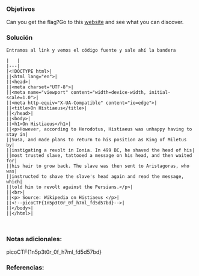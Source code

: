 ### Objetivos 
Can you get the flag?Go to this [website](http://saturn.picoctf.net:64200/) and see what you can discover.

### Solución 

```
Entramos al link y vemos el código fuente y sale ahí la bandera 

|   |
|---|
|<!DOCTYPE html>|
||<html lang="en">|
||<head>|
||<meta charset="UTF-8">|
||<meta name="viewport" content="width=device-width, initial-scale=1.0">|
||<meta http-equiv="X-UA-Compatible" content="ie=edge">|
||<title>On Histiaeus</title>|
||</head>|
||<body>|
||<h1>On Histiaeus</h1>|
||<p>However, according to Herodotus, Histiaeus was unhappy having to stay in|
||Susa, and made plans to return to his position as King of Miletus by|
||instigating a revolt in Ionia. In 499 BC, he shaved the head of his|
||most trusted slave, tattooed a message on his head, and then waited for|
||his hair to grow back. The slave was then sent to Aristagoras, who was|
||instructed to shave the slave's head again and read the message, which|
||told him to revolt against the Persians.</p>|
||<br>|
||<p> Source: Wikipedia on Histiaeus </p>|
||<!--picoCTF{1n5p3t0r_0f_h7ml_fd5d57bd}-->|
||</body>|
||</html>|



```

### Notas adicionales:

picoCTF{1n5p3t0r_0f_h7ml_fd5d57bd}


### Referencias: